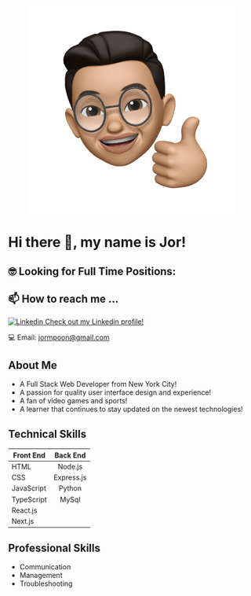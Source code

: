 <p align="center">
  <img src="/img/JMPlogo.png">
</p>



# Hi there 👋, my name is Jor! 

## 🤓 Looking for Full Time Positions:



## 📫 How to reach me ...

<i class="fab fa-linkedin"></i> [![Linkedin](https://i.stack.imgur.com/gVE0j.png) Check out my Linkedin profile!](https://www.linkedin.com/in/jor-ming-poon/)

💻 Email: jormpoon@gmail.com

## About Me

- A Full Stack Web Developer from New York City!
- A passion for quality user interface design and experience!
- A fan of video games and sports!
- A learner that continues to stay updated on the newest technologies!

## Technical Skills

| Front End       | Back End          |
| ------------- |:-------------:| 
| HTML     | Node.js | 
| CSS     | Express.js     |  
| JavaScript |   Python  |   
| TypeScript |     MySql |
| React.js |     
| Next.js |     

## Professional Skills

- Communication
- Management
- Troubleshooting


<!--
**JorPoon/JorPoon** is a ✨ _special_ ✨ repository because its `README.md` (this file) appears on your GitHub profile.

Here are some ideas to get you started:

- 🔭 I’m currently working on ...
- 🌱 I’m currently learning ...
- 👯 I’m looking to collaborate on ...
- 🤔 I’m looking for help with ...
- 💬 Ask me about ...
- 📫 How to reach me: ...
- 😄 Pronouns: ...
- ⚡ Fun fact: ...
-->
